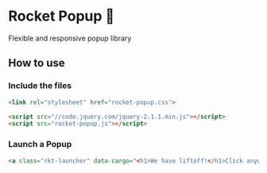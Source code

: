 Rocket Popup 🚀
==============

Flexible and responsive popup library


How to use
----------

### Include the files

```html
<link rel="stylesheet" href="rocket-popup.css">

<script src="//code.jquery.com/jquery-2.1.1.min.js"></script>
<script src="rocket-popup.js"></script>
```

### Launch a Popup

```html
<a class="rkt-launcher" data-cargo="<h1>We have liftoff!</h1>Click anywhere to close">5, 4, 3, 2, 1</a>